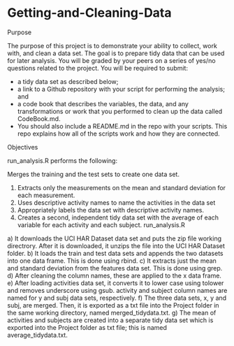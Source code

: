 # Getting-and-Cleaning-Data

Purpose

The purpose of this project is to demonstrate your ability to collect, work with, and clean a data set. The goal is to prepare tidy data that can be used for later analysis. You will be graded by your peers on a series of yes/no questions related to the project. You will be required to submit:

- a tidy data set as described below;
- a link to a Github repository with your script for performing the analysis; and
- a code book that describes the variables, the data, and any transformations or work that you performed to clean up the data called CodeBook.md.
- You should also include a README.md in the repo with your scripts. This repo explains how all of the scripts work and how they are connected.

Objectives

run_analysis.R performs the following:

Merges the training and the test sets to create one data set.
1) Extracts only the measurements on the mean and standard deviation for each measurement.
2) Uses descriptive activity names to name the activities in the data set
3) Appropriately labels the data set with descriptive activity names.
4) Creates a second, independent tidy data set with the average of each variable for each activity and each subject.
run_analysis.R

a) It downloads the UCI HAR Dataset data set and puts the zip file working directrory. After it is downloaded, it unzips the file into the UCI HAR Dataset folder.
b) It loads the train and test data sets and appends the two datasets into one data frame. This is done using rbind.
c) It extracts just the mean and standard deviation from the features data set. This is done using grep.
d) After cleaning the column names, these are applied to the x data frame.
e) After loading activities data set, it converts it to lower case using tolower and removes underscore using gsub. activity and subject column names are named for y and subj data sets, respectively.
f) The three data sets, x, y and subj, are merged. Then, it is exported as a txt file into the Project folder in the same working directory, named merged_tidydata.txt.
g) The mean of activities and subjects are created into a separate tidy data set which is exported into the Project folder as txt file; this is named average_tidydata.txt.
